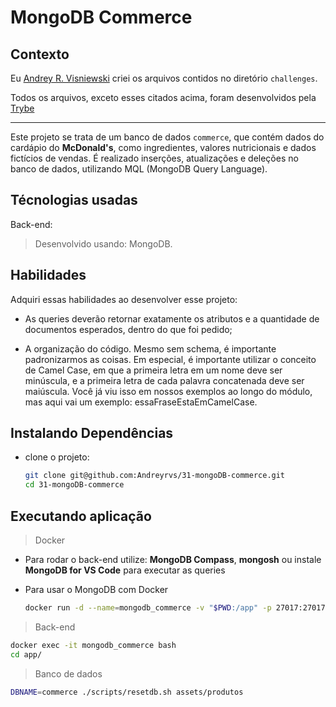 # MongoDB Commerce

## Contexto

Eu [Andrey R. Visniewski](https://github.com/Andreyrvs) criei os arquivos contidos no diretório `challenges`.

Todos os arquivos, exceto esses citados acima, foram desenvolvidos pela [Trybe](https://www.betrybe.com/)

---

Este projeto se trata de um banco de dados `commerce`, que contém dados do cardápio do **McDonald's**, como ingredientes, valores nutricionais e dados fictícios de vendas. É realizado inserções, atualizações e deleções no banco de dados, utilizando MQL (MongoDB Query Language).

## Técnologias usadas

Back-end:
> Desenvolvido usando: MongoDB.

## Habilidades

Adquiri essas habilidades ao desenvolver esse projeto:

- As queries deverão retornar exatamente os atributos e a quantidade de documentos esperados, dentro do que foi pedido;

- A organização do código. Mesmo sem schema, é importante padronizarmos as coisas. Em especial, é importante utilizar o conceito de Camel Case, em que a primeira letra em um nome deve ser minúscula, e a primeira letra de cada palavra concatenada deve ser maiúscula. Você já viu isso em nossos exemplos ao longo do módulo, mas aqui vai um exemplo: essaFraseEstaEmCamelCase.

## Instalando Dependências

- clone o projeto:

  ```bash
  git clone git@github.com:Andreyrvs/31-mongoDB-commerce.git
  cd 31-mongoDB-commerce
  ```

## Executando aplicação

  > Docker

- Para rodar o back-end utilize: **MongoDB Compass**, **mongosh** ou instale **MongoDB for VS Code** para executar as queries

- Para usar o MongoDB com Docker

  ```bash
  docker run -d --name=mongodb_commerce -v "$PWD:/app" -p 27017:27017 mongo:5.0
  ```

> Back-end

  ```bash
  docker exec -it mongodb_commerce bash
  cd app/
  ```

> Banco de dados

  ```bash
  DBNAME=commerce ./scripts/resetdb.sh assets/produtos
  ```
